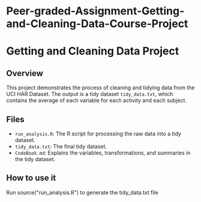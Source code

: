 # Peer-graded-Assignment-Getting-and-Cleaning-Data-Course-Project

# Getting and Cleaning Data Project

## Overview
This project demonstrates the process of cleaning and tidying data from the UCI HAR Dataset. The output is a tidy dataset `tidy_data.txt`, which contains the average of each variable for each activity and each subject.

## Files
- `run_analysis.R`: The R script for processing the raw data into a tidy dataset.
- `tidy_data.txt`: The final tidy dataset.
- `CodeBook.md`: Explains the variables, transformations, and summaries in the tidy dataset.

## How to use it

Run source("run_analysis.R") to generate the tidy_data.txt file


